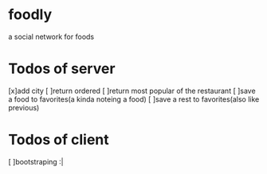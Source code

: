 # foodly
a social network for foods


# Todos of server

[x]add city
[ ]return ordered
[ ]return most popular of the restaurant
[ ]save a food to favorites(a kinda noteing a food)
[ ]save a rest to favorites(also like previous)

# Todos of client

[ ]bootstraping :|